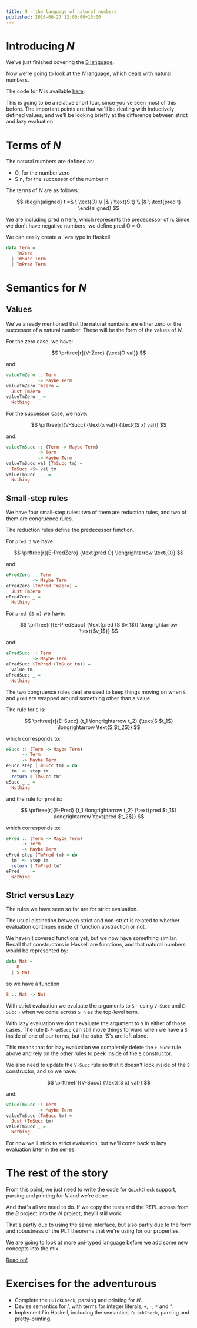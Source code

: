```yaml
---
title: N - the language of natural numbers
published: 2016-06-27 12:00:00+10:00
---
```


# Introducing *N*

We've just finished covering the [B language](./b.html).

Now we're going to look at the *N* language, which deals with natural numbers.

The code for *N* is available [here](https://github.com/dalaing/little-languages/tree/master/code/n).

This is going to be a relative short tour, since you've seen most of this before.
The important points are that we'll be dealing with inductively defined values, and we'll be looking briefly at the difference between strict and lazy evaluation.

# Terms of *N*

The natural numbers are defined as:

- $\text{O}$, for the number zero
- $\text{S n}$, for the successor of the number $\text{n}$

The terms of *N* are as follows:

$$
\begin{aligned}
t =& \ \text{O} \\
  |& \ \text{S t} \\
  |& \ \text{pred t}
\end{aligned}
$$

We are including $\text{pred n}$ here, which represents the predecessor of $\text{n}$.
Since we don't have negative numbers, we define $\text{pred O = O}$.

We can easily create a `Term` type in Haskell:
```haskell
data Term =
    TmZero
  | TmSucc Term
  | TmPred Term
```

# Semantics for *N*

## Values

We've already mentioned that the natural numbers are either zero or the successor of a natural number.
These will be the form of the values of *N*.

For the zero case, we have:

$$
\prftree[r]{V-Zero}
{\text{O val}}
$$

and:
```haskell
valueTmZero :: Term
            -> Maybe Term
valueTmZero TmZero =
  Just TmZero
valueTmZero _ =
  Nothing
```

For the successor case, we have:

$$
\prftree[r]{V-Succ}
{\text{x val}}
{\text{(S x) val}}
$$

and:
```haskell
valueTmSucc :: (Term -> Maybe Term)
            -> Term
            -> Maybe Term
valueTmSucc val (TmSucc tm) =
  TmSucc <$> val tm
valueTmSucc _ _ =
  Nothing
```

## Small-step rules

We have four small-step rules: two of them are reduction rules, and two of them are congruence rules.

The reduction rules define the predecessor function.

For `pred O` we have:

$$
\prftree[r]{E-PredZero}
{\text{pred O} \longrightarrow \text{O}}
$$

and:
```haskell
ePredZero :: Term
          -> Maybe Term
ePredZero (TmPred TmZero) =
  Just TmZero
ePredZero _ =
  Nothing
```

For `pred (S n)` we have:

$$
\prftree[r]{E-PredSucc}
{\text{pred (S $v_1$)} \longrightarrow \text{$v_1$}}
$$

and:
```haskell
ePredSucc :: Term
          -> Maybe Term
ePredSucc (TmPred (TmSucc tm)) =
  value tm
ePredSucc _ =
  Nothing
```

The two congruence rules deal are used to keep things moving on when `S` and `pred` are wrapped around something other than a value.

The rule for `S` is:

$$
\prftree[r]{E-Succ}
{t_1 \longrightarrow t_2}
{\text{S $t_1$} \longrightarrow \text{S $t_2$}}
$$

which corresponds to:
```haskell
eSucc :: (Term -> Maybe Term)
      -> Term
      -> Maybe Term
eSucc step (TmSucc tm) = do
  tm' <- step tm
  return $ TmSucc tm'
eSucc _ _ =
  Nothing
```

and the rule for `pred` is:

$$
\prftree[r]{E-Pred}
{t_1 \longrightarrow t_2}
{\text{pred $t_1$} \longrightarrow \text{pred $t_2$}}
$$


which corresponds to:
```haskell
ePred :: (Term -> Maybe Term)
      -> Term
      -> Maybe Term
ePred step (TmPred tm) = do
  tm' <- step tm
  return $ TmPred tm'
ePred _ _ =
  Nothing
```

## Strict versus Lazy

The rules we have seen so far are for strict evaluation.

The usual distinction between strict and non-strict is related to whether evaluation continues inside of function abstraction or not.

We haven't covered functions yet, but we now have something similar.
Recall that constructors in Haskell are functions, and that natural numbers would be represented by:
```haskell
data Nat =
    O 
  | S Nat
```
so we have a function
```haskell
S :: Nat -> Nat
```

With strict evaluation we evaluate the arguments to `S` - using `V-Succ` and `E-Succ` - when we come across `S n` as the top-level term.

With lazy evaluation we don't evaluate the argument to `S` in either of those cases.
The rule `E-PredSucc` can still move things forward when we have a `S` inside of one of our terms, but the outer 'S's are left alone.

This means that for lazy evaluation we completely delete the `E-Succ` rule above and rely on the other rules to peek inside of the `S` constructor.

We also need to update the `V-Succ` rule so that it doesn't look inside of the `S` constructor, and so we have:

$$
\prftree[r]{V-Succ}
{\text{(S x) val}}
$$

and:
```haskell
valueTmSucc :: Term
            -> Maybe Term
valueTmSucc (TmSucc tm) =
  Just (TmSucc tm)
valueTmSucc _ =
  Nothing
```

For now we'll stick to strict evaluation, but we'll come back to lazy evaluation later in the series.

# The rest of the story

From this point, we just need to write the code for `QuickCheck` support, parsing and printing for *N* and we're done.

And that's all we need to do.  If we copy the tests and the REPL across from the *B* project into the *N* project, they'll still work.

That's partly due to using the same interface, but also partly due to the form and robustness of the PLT theorems that we're using for our properties.

We are going to look at more uni-typed language before we add some new concepts into the mix.

[Read on!](i.html) 

# Exercises for the adventurous
- Complete the `QuickCheck`, parsing and printing for *N*.
- Devise semantics for *I*, with terms for integer literals, `+`, `-`, `*` and `^`.
- Implement *I* in Haskell, including the semantics, `QuickCheck`, parsing and pretty-printing.
